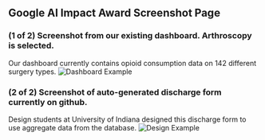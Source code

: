 ## Google AI Impact Award Screenshot Page


### (1 of 2) Screenshot from our existing dashboard. Arthroscopy is selected.
Our dashboard currently contains opioid consumption data on 142 different surgery types.
![Dashboard Example](https://alonmd.github.io/arthroscopy.png)



### (2 of 2) Screenshot of auto-generated discharge form currently on github.
Design students at University of Indiana designed this discharge form to use aggregate data from the database.
![Design Example](https://alonmd.github.io/discharge.png)
